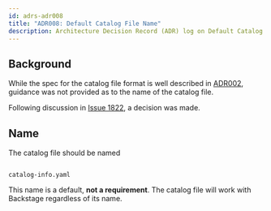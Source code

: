 ```yaml
---
id: adrs-adr008
title: "ADR008: Default Catalog File Name"
description: Architecture Decision Record (ADR) log on Default Catalog File Name
---
```

## Background

While the spec for the catalog file format is well described in
[ADR002](./adr002-default-catalog-file-format.md), guidance was not provided as
to the name of the catalog file.

Following discussion in
[Issue 1822](https://github.com/backstage/backstage/pull/1822#pullrequestreview-461253670),
a decision was made.

## Name

The catalog file should be named

```shell

catalog-info.yaml

```

This name is a default, **not a requirement**. The catalog file will work with
Backstage regardless of its name.
